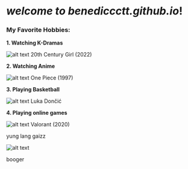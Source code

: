 # *welcome to benediccctt.github.io*!
### My Favorite Hobbies:
**1. Watching K-Dramas**

![alt text](https://occ-0-3934-990.1.nflxso.net/dnm/api/v6/E8vDc_W8CLv7-yMQu8KMEC7Rrr8/AAAABTdyShVBFSU5zX5-PTVNm3Zw_Lt803ZNvaVv6i3noQ0F8E1aWvp-CzmcwvXmQelPvGybJu-UDKCCfTe62Q1kc06iSVe3zaLM--De.jpg?r=972)
20th Century Girl (2022)

**2. Watching Anime**

![alt text](https://as01.epimg.net/meristation_en/imagenes/2022/02/17/news/1645059859_923391_1645060061_noticia_normal.jpg)
One Piece (1997)

**3. Playing Basketball**

![alt text](https://a2.espncdn.com/combiner/i?img=/photo/2021/0423/r844375_1296x729_16-9.jpg)
Luka Dončić 

**4. Playing online games**

![alt text](https://www.theloadout.com/wp-content/sites/theloadout/2022/10/valorant-agent-tier-list.jpg)
Valorant (2020)

yung lang gaizz

![alt text](https://i.pinimg.com/736x/75/24/35/75243537a1eb4dc9430c17c55470eb53--silly-faces-happy-faces.jpg)

booger
